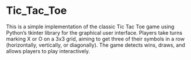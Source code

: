 # Tic_Tac_Toe
This is a simple implementation of the classic Tic Tac Toe game using Python’s tkinter library for the graphical user interface. Players take turns marking X or O on a 3x3 grid, aiming to get three of their symbols in a row (horizontally, vertically, or diagonally). The game detects wins, draws, and allows players to play interactively.
